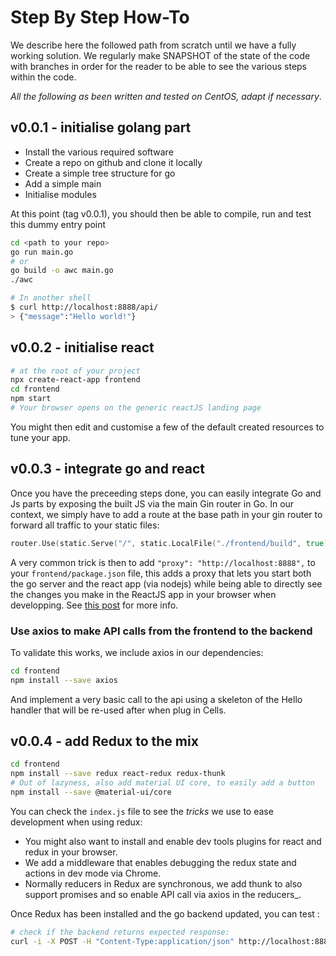 # Step By Step How-To

We describe here the followed path from scratch until we have a fully working solution.
We regularly make SNAPSHOT of the state of the code with branches in order for the reader to be able to see the various steps within the code.

_All the following as been written and tested on CentOS, adapt if necessary_.

## v0.0.1 - initialise golang part

- Install the various required software
- Create a repo on github and clone it locally
- Create a simple tree structure for go
- Add a simple main
- Initialise modules

At this point (tag v0.0.1), you should then be able to compile, run and test this dummy entry point

```sh
cd <path to your repo>
go run main.go
# or
go build -o awc main.go
./awc

# In another shell
$ curl http://localhost:8888/api/
> {"message":"Hello world!"}
```

## v0.0.2 - initialise react

```sh
# at the root of your project
npx create-react-app frontend
cd frontend
npm start
# Your browser opens on the generic reactJS landing page
```

You might then edit and customise a few of the default created resources to tune your app.

## v0.0.3 - integrate go and react

Once you have the preceeding steps done, you can easily integrate Go and Js parts by exposing the built JS via the main Gin router in Go. In our context, we simply have to add a route at the base path in your gin router to forward all traffic to your static files:

```go
router.Use(static.Serve("/", static.LocalFile("./frontend/build", true)))
```

A very common trick is then to add `"proxy": "http://localhost:8888",` to your `frontend/package.json` file, this adds a proxy that lets you start both the go server and the react app (via nodejs) while being able to directly see the changes you make in the ReactJS app in your browser when developping. See [this post](https://create-react-app.dev/docs/proxying-api-requests-in-development/) for more info.

### Use axios to make API calls from the frontend to the backend

To validate this works, we include axios in our dependencies:

```sh
cd frontend
npm install --save axios
```

And implement a very basic call to the api using a skeleton of the Hello handler that will be re-used after when plug in Cells.

## v0.0.4 - add Redux to the mix

```sh
cd frontend
npm install --save redux react-redux redux-thunk
# Out of lazyness, also add material UI core, to easily add a button
npm install --save @material-ui/core
```

You can check the `index.js` file to see the _tricks_ we use to ease development when using redux:

- You might also want to install and enable dev tools plugins for react and redux in your browser.
- We add a middleware that enables debugging the redux state and actions in dev mode via Chrome.
- Normally reducers in Redux are synchronous, we add thunk to also support promises and so enable API call via axios in the reducers_.

Once Redux has been installed and the go backend updated, you can test :

```sh
# check if the backend returns expected response:
curl -i -X POST -H "Content-Type:application/json" http://localhost:8888/auth/login -d '{"email":"alice@example.com","password":"pwd","returnSecureToken":true}'
```
